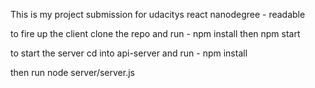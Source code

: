 This is my project submission for udacitys react nanodegree - readable

to fire up the client clone the repo and run -
npm install
then 
npm start



to start the server cd into api-server and run - 
npm install

then run 
node server/server.js
